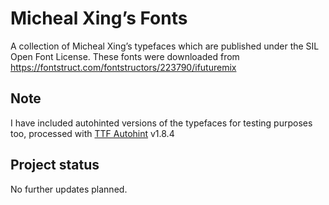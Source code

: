 # Micheal Xing’s Fonts
A collection of Micheal Xing’s typefaces which are published under the SIL Open Font License. These fonts were downloaded from https://fontstruct.com/fontstructors/223790/ifuturemix

## Note
I have included autohinted versions of the typefaces for testing purposes too, processed with [TTF Autohint](https://freetype.org/ttfautohint/) v1.8.4

## Project status
No further updates planned.
